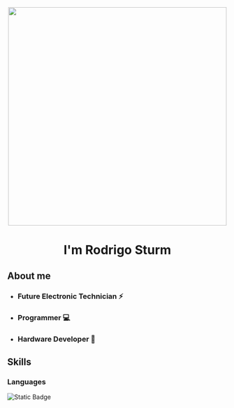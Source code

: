 <div id="header" align="center">
  <img src="https://media.giphy.com/media/xTiIzJSKB4l7xTouE8/giphy.gif" width="500"/> 
</div>

<div align="center"> 
  <h1> I'm Rodrigo Sturm </h1>
</div>

## About me
* ### Future Electronic Technician ⚡
* ### Programmer 💻
* ### Hardware Developer 🤖

## Skills
### Languages

![Static Badge](https://img.shields.io/badge/C%2B%2B-blue)


<!--
**RodrigoSturm14/RodrigoSturm14** is a ✨ _special_ ✨ repository because its `README.md` (this file) appears on your GitHub profile.

Here are some ideas to get you started:

- 🔭 I’m currently working on ...
- 🌱 I’m currently learning ...
- 👯 I’m looking to collaborate on ...
- 🤔 I’m looking for help with ...
- 💬 Ask me about ...
- 📫 How to reach me: ...
- 😄 Pronouns: ...
- ⚡ Fun fact: ...
-->
